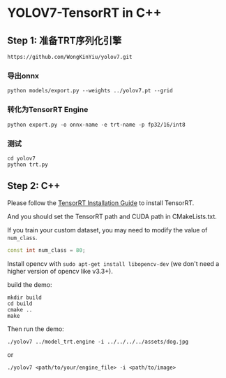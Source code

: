 # YOLOV7-TensorRT in C++

## Step 1: 准备TRT序列化引擎

```shell
https://github.com/WongKinYiu/yolov7.git
```
### 导出onnx
```shell
python models/export.py --weights ../yolov7.pt --grid
```

### 转化为TensorRT Engine 

```
python export.py -o onnx-name -e trt-name -p fp32/16/int8
```
### 测试

```
cd yolov7
python trt.py
```

## Step 2: C++

Please follow the [TensorRT Installation Guide](https://docs.nvidia.com/deeplearning/tensorrt/install-guide/index.html) to install TensorRT.

And you should set the TensorRT path and CUDA path in CMakeLists.txt.

If you train your custom dataset, you may need to modify the value of `num_class`.

```c++
const int num_class = 80;
```

Install opencv with ```sudo apt-get install libopencv-dev``` (we don't need a higher version of opencv like v3.3+). 

build the demo:

```shell
mkdir build
cd build
cmake ..
make
```

Then run the demo:

```shell
./yolov7 ../model_trt.engine -i ../../../../assets/dog.jpg
```

or

```shell
./yolov7 <path/to/your/engine_file> -i <path/to/image>
```
